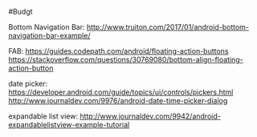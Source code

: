 #Budgt

Bottom Navigation Bar: http://www.truiton.com/2017/01/android-bottom-navigation-bar-example/
    
FAB:
https://guides.codepath.com/android/floating-action-buttons
https://stackoverflow.com/questions/30769080/bottom-align-floating-action-button



date picker: https://developer.android.com/guide/topics/ui/controls/pickers.html
http://www.journaldev.com/9976/android-date-time-picker-dialog

expandable list view: http://www.journaldev.com/9942/android-expandablelistview-example-tutorial

